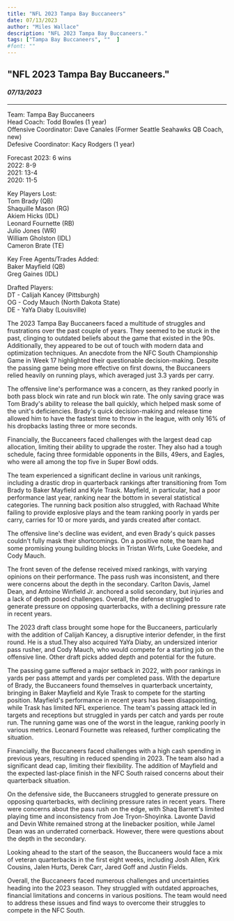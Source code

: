 ```yaml
---
title: "NFL 2023 Tampa Bay Buccaneers"
date: 07/13/2023
author: "Miles Wallace"
description: "NFL 2023 Tampa Bay Buccaneers."
tags: ["Tampa Bay Buccaneers", ""  ]
#font: ""
---
```

## "NFL 2023 Tampa Bay Buccaneers."
#### _07/13/2023_ 
____
Team: Tampa Bay Buccaneers  
Head Coach: Todd Bowles (1 year)  
Offensive Coordinator: Dave Canales (Former Seattle Seahawks QB Coach, new)  
Defesive Coordinator: Kacy Rodgers (1 year)  
  
Forecast 2023: 6 wins  
2022: 8-9  
2021: 13-4  
2020: 11-5  
  
Key Players Lost:  
Tom Brady (QB)  
Shaquille Mason (RG)  
Akiem Hicks (IDL)  
Leonard Fournette (RB)  
Julio Jones (WR)  
William Gholston (IDL)  
Cameron Brate (TE)  
  
Key Free Agents/Trades Added:  
Baker Mayfield (QB)  
Greg Gaines (IDL)  
  
Drafted Players:  
DT - Calijah Kancey (Pittsburgh)  
OG - Cody Mauch (North Dakota State)  
DE - YaYa Diaby (Louisville)  
  
The 2023 Tampa Bay Buccaneers faced a multitude of struggles and frustrations over the past couple of years. They seemed to be stuck in the past, clinging to outdated beliefs about the game that existed in the 90s. Additionally, they appeared to be out of touch with modern data and optimization techniques. An anecdote from the NFC South Championship Game in Week 17 highlighted their questionable decision-making. Despite the passing game being more effective on first downs, the Buccaneers relied heavily on running plays, which averaged just 3.3 yards per carry.

The offensive line's performance was a concern, as they ranked poorly in both pass block win rate and run block win rate. The only saving grace was Tom Brady's ability to release the ball quickly, which helped mask some of the unit's deficiencies. Brady's quick decision-making and release time allowed him to have the fastest time to throw in the league, with only 16% of his dropbacks lasting three or more seconds.

Financially, the Buccaneers faced challenges with the largest dead cap allocation, limiting their ability to upgrade the roster. They also had a tough schedule, facing three formidable opponents in the Bills, 49ers, and Eagles, who were all among the top five in Super Bowl odds.

The team experienced a significant decline in various unit rankings, including a drastic drop in quarterback rankings after transitioning from Tom Brady to Baker Mayfield and Kyle Trask. Mayfield, in particular, had a poor performance last year, ranking near the bottom in several statistical categories. The running back position also struggled, with Rachaad White failing to provide explosive plays and the team ranking poorly in yards per carry, carries for 10 or more yards, and yards created after contact.

The offensive line's decline was evident, and even Brady's quick passes couldn't fully mask their shortcomings. On a positive note, the team had some promising young building blocks in Tristan Wirfs, Luke Goedeke, and Cody Mauch.

The front seven of the defense received mixed rankings, with varying opinions on their performance. The pass rush was inconsistent, and there were concerns about the depth in the secondary. Carlton Davis, Jamel Dean, and Antoine Winfield Jr. anchored a solid secondary, but injuries and a lack of depth posed challenges. Overall, the defense struggled to generate pressure on opposing quarterbacks, with a declining pressure rate in recent years.

The 2023 draft class brought some hope for the Buccaneers, particularly with the addition of Calijah Kancey, a disruptive interior defender, in the first round. He is a stud.They also acquired YaYa Diaby, an undersized interior pass rusher, and Cody Mauch, who would compete for a starting job on the offensive line. Other draft picks added depth and potential for the future.

The passing game suffered a major setback in 2022, with poor rankings in yards per pass attempt and yards per completed pass. With the departure of Brady, the Buccaneers found themselves in quarterback uncertainty, bringing in Baker Mayfield and Kyle Trask to compete for the starting position. Mayfield's performance in recent years has been disappointing, while Trask has limited NFL experience. The team's passing attack led in targets and receptions but struggled in yards per catch and yards per route run. The running game was one of the worst in the league, ranking poorly in various metrics. Leonard Fournette was released, further complicating the situation.

Financially, the Buccaneers faced challenges with a high cash spending in previous years, resulting in reduced spending in 2023. The team also had a significant dead cap, limiting their flexibility. The addition of Mayfield and the expected last-place finish in the NFC South raised concerns about their quarterback situation.

On the defensive side, the Buccaneers struggled to generate pressure on opposing quarterbacks, with declining pressure rates in recent years. There were concerns about the pass rush on the edge, with Shaq Barrett's limited playing time and inconsistency from Joe Tryon-Shoyinka. Lavonte David and Devin White remained strong at the linebacker position, while Jamel Dean was an underrated cornerback. However, there were questions about the depth in the secondary.

Looking ahead to the start of the season, the Buccaneers would face a mix of veteran quarterbacks in the first eight weeks, including Josh Allen, Kirk Cousins, Jalen Hurts, Derek Carr, Jared Goff and Justin Fields.

Overall, the Buccaneers faced numerous challenges and uncertainties heading into the 2023 season. They struggled with outdated approaches, financial limitations and concerns in various positions. The team would need to address these issues and find ways to overcome their struggles to compete in the NFC South.   